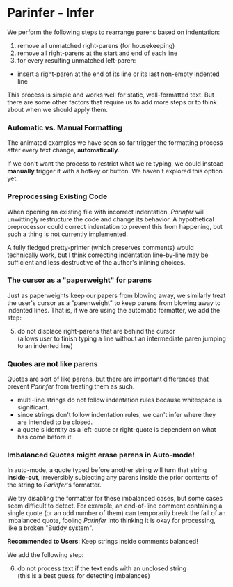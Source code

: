 # Parinfer - Infer

We perform the following steps to rearrange parens based on indentation:

1. remove all unmatched right-parens (for housekeeping)
2. remove all right-parens at the start and end of each line
3. for every resulting unmatched left-paren:
  - insert a right-paren at the end of its line or its last non-empty indented line

This process is simple and works well for static, well-formatted text.  But
there are some other factors that require us to add more steps or to think
about when we should apply them.

### Automatic vs. Manual Formatting

The animated examples we have seen so far trigger the formatting process after
every text change, __automatically__.

If we don't want the process to restrict what we're typing, we could instead
__manually__ trigger it with a hotkey or button.  We haven't explored this
option yet.

### Preprocessing Existing Code

When opening an existing file with incorrect indentation, _Parinfer_ will
unwittingly restructure the code and change its behavior.  A hypothetical
preprocessor could correct indentation to prevent this from happening, but such
a thing is not currently implemented.

A fully fledged pretty-printer (which preserves comments) would technically
work, but I think correcting indentation line-by-line may be sufficient and
less destructive of the author's inlining choices.

### The cursor as a "paperweight" for parens

Just as paperweights keep our papers from blowing away, we similarly treat the
user's cursor as a "parenweight" to keep parens from blowing away to indented
lines. That is, if we are using the automatic formatter, we add the step:

<ol start="5">
<li> do not displace right-parens that are behind the cursor
  <div class="side-point">(allows user to finish typing a line without an intermediate paren jumping to an indented line)</div>
</ol>

### Quotes are not like parens

Quotes are sort of like parens, but there are important differences that
prevent _Parinfer_ from treating them as such.

- multi-line strings do not follow indentation rules because whitespace is significant.
- since strings don't follow indentation rules, we can't infer where they are intended to be closed.
- a quote's identity as a left-quote or right-quote is dependent on what has come before it.

### Imbalanced Quotes might erase parens in Auto-mode!

In auto-mode, a quote typed before another string will turn that string
__inside-out__, irreversibly subjecting any parens inside the prior contents of
the string to _Parinfer_'s formatter.

We try disabling the formatter for these imbalanced cases, but some cases seem
difficult to detect.  For example, an end-of-line comment containing a single
quote (or an odd number of them) can temporarily break the fall of an
imbalanced quote, fooling _Parinfer_ into thinking it is okay for processing,
like a broken "Buddy system".

__Recommended to Users__: Keep strings inside comments balanced!

We add the following step:

<ol start="6">
<li> do not process text if the text ends with an unclosed string
  <div class="side-point">(this is a best guess for detecting imbalances)</div>
</ol>

